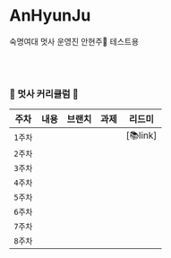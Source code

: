 # AnHyunJu
숙명여대 멋사 운영진 안현주🦁
테스트용

<br><br>
### 🦁 멋사 커리큘럼 🦁

| 주차 | 내용 | 브랜치 | 과제 | 리드미 |
|:------:|:------|:------:|:------:|:------:|
|`1주차`| |  |  | [📚link] |
|`2주차`| |  |  | |
|`3주차`| |  |  | |
|`4주차`| |  |  | |
|`5주차`| |  |  | |
|`6주차`| |  |  | |
|`7주차`| |  |  | |
|`8주차`| |  |  | |
